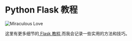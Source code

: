 # Python Flask 教程

![Miraculous Love](https://picx.zhimg.com/80/v2-176f4a4645a8481ec62afd7898632396_1440w.gif?source=d16d100b)


这里有更多细节的[ Flask 教程](https://dormousehole.readthedocs.io/en/latest/),而我会记录一些实用的方法和技巧。
